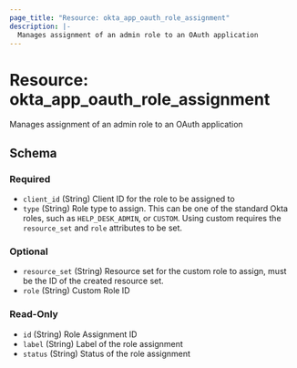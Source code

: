 ```yaml
---
page_title: "Resource: okta_app_oauth_role_assignment"
description: |-
  Manages assignment of an admin role to an OAuth application
---
```


# Resource: okta_app_oauth_role_assignment

Manages assignment of an admin role to an OAuth application



<!-- schema generated by tfplugindocs -->
## Schema

### Required

- `client_id` (String) Client ID for the role to be assigned to
- `type` (String) Role type to assign. This can be one of the standard Okta roles, such as `HELP_DESK_ADMIN`, or `CUSTOM`. Using custom requires the `resource_set` and `role` attributes to be set.

### Optional

- `resource_set` (String) Resource set for the custom role to assign, must be the ID of the created resource set.
- `role` (String) Custom Role ID

### Read-Only

- `id` (String) Role Assignment ID
- `label` (String) Label of the role assignment
- `status` (String) Status of the role assignment


